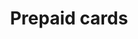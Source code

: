 ---
title: 'Prepaid cards'
breadcrumb_title: "Prepaid cards"
layout: 'block'
meta_title: 'Prepaid cards - MultiSafepay Docs'
logo: '/svgs/Prepaid cards.svg'
short_description: 'Accept payments using prepaid debit cards'
weight: 40
url: '/payment-methods/prepaid-cards/'
data:
  - { title: 'Paysafecard', url: 'paysafecard', logo: '/logo/Payment_methods/Paysafecard.svg' }
  - { title: 'Gift cards', url: 'gift-cards', logo: '/logo/Payment_methods/VVV_Giftcards.svg' }
aliases:
    - /payments/methods/prepaid-cards/
--- 